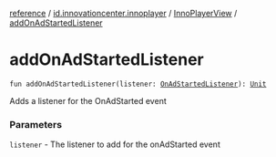 [reference](../../index.md) / [id.innovationcenter.innoplayer](../index.md) / [InnoPlayerView](index.md) / [addOnAdStartedListener](./add-on-ad-started-listener.md)

# addOnAdStartedListener

`fun addOnAdStartedListener(listener: `[`OnAdStartedListener`](../../id.innovationcenter.innoplayer.events.listeners/-advertising-events/-on-ad-started-listener/index.md)`): `[`Unit`](https://kotlinlang.org/api/latest/jvm/stdlib/kotlin/-unit/index.html)

Adds a listener for the OnAdStarted event

### Parameters

`listener` - The listener to add for the onAdStarted event